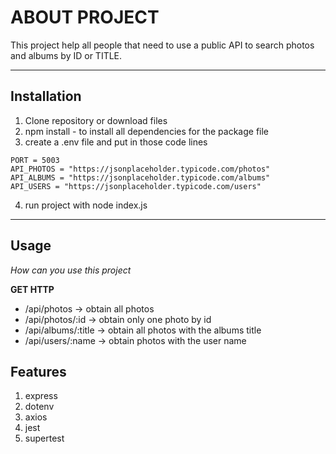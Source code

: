 # ABOUT PROJECT
This project help all people that need to use a public API to search photos and albums by ID or TITLE.

***

## Installation
1. Clone repository or download files
2. npm install - to install all dependencies for the package file
3. create a .env file and put in those code lines
```
PORT = 5003
API_PHOTOS = "https://jsonplaceholder.typicode.com/photos"
API_ALBUMS = "https://jsonplaceholder.typicode.com/albums"
API_USERS = "https://jsonplaceholder.typicode.com/users"
```
4. run project with node index.js

***
## Usage

_How can you use this project_

**GET HTTP**

* /api/photos -> obtain all photos
* /api/photos/:id -> obtain only one photo by id
* /api/albums/:title -> obtain all photos with the albums title 
* /api/users/:name -> obtain photos with the user name


## Features
1. express
2. dotenv
3. axios
4. jest
5. supertest